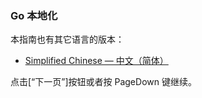 
### Go 本地化
本指南也有其它语言的版本：

* [Simplified Chinese — 中文（简体）](https://tour.go-zh.org/)

点击[“下一页”]按钮或者按 PageDown 键继续。

